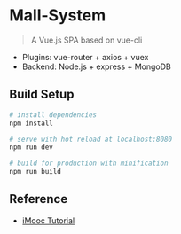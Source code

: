 # Mall-System

> A Vue.js SPA based on vue-cli
+ Plugins: vue-router + axios + vuex
+ Backend: Node.js + express + MongoDB

## Build Setup

``` bash
# install dependencies
npm install

# serve with hot reload at localhost:8080
npm run dev

# build for production with minification
npm run build
```

## Reference
+ [iMooc Tutorial](http://coding.imooc.com/class/113.html)	
